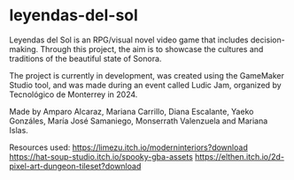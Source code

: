 # leyendas-del-sol
Leyendas del Sol is an RPG/visual novel video game that includes decision-making. Through this project, the aim is to showcase the cultures and traditions of the beautiful state of Sonora. 

The project is currently in development, was created using the GameMaker Studio tool, and was made during an event called Ludic Jam, organized by Tecnológico de Monterrey in 2024.

Made by Amparo Alcaraz, Mariana Carrillo, Diana Escalante, Yaeko Gonzáles, María José Samaniego, Monserrath Valenzuela and Mariana Islas.

Resources used: https://limezu.itch.io/moderninteriors?download https://hat-soup-studio.itch.io/spooky-gba-assets https://elthen.itch.io/2d-pixel-art-dungeon-tileset?download
